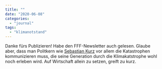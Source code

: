 ```yaml
---
title: ""
date: "2020-06-08"
categories: 
  - "journal"
tags: 
  - "klimanotstand"
---
```


Danke fürs Publizieren! Habe den FFF-Newsletter auch gelesen. Glaube aber, dass man Politkern wie [Sebastian Kurz](https://twitter.com/sebastiankurz "Sebastian Kurz (@sebastiankurz) / Twitter") vor allem die Katastrophen kommunizieren muss, die seine Generation durch die Klimakatstrophe wohl noch erleben wird. Auf Wirtschaft allein zu setzen, greift zu kurz.
